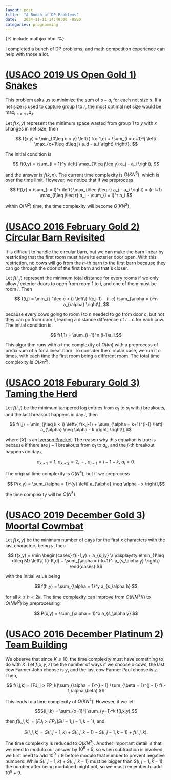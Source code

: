 ```yaml
---
layout: post
title:  "A Bunch of DP Problems"
date:   2024-11-11 14:40:00 -0500
categories: programming
---
```


{% include mathjax.html %}

I completed a bunch of DP problems, and math competition experience can help with those a lot.

# [(USACO 2019 US Open Gold 1) Snakes](http://www.usaco.org/index.php?page=viewproblem2&cpid=945)

This problem asks us to minimize the sum of $s - a_i$ for each net size $s$. If a net size is used to capture group $l$ to $r$, the most optimal net size would be $\max_{l\leq x\leq r} a_x$. 

Let $f(x,y)$ represent the minimum space wasted from group 1 to $y$ with $x$ changes in net size, then

$$ f(x,y) = \min_{0\leq c < y} \left\{ f(x-1,c) + \sum_{i = c+1}^j \left( \max_{c+1\leq d\leq j} a_d - a_i \right) \right\}. $$

The initial condition is

$$ f(0,y) = \sum_{i = 1}^y \left( \max_{1\leq j\leq y} a_j - a_i \right), $$

and the answer is $f(k,n)$. The current time complexity is $O(KN^3)$, which is over the time limit. However, we notice that if we preprocess

$$ P(l,r) = \sum_{i = l}^r \left( \max_{l\leq j\leq r} a_j - a_i \right) = (r-l+1) \max_{l\leq j\leq r} a_j - \sum_{i = l}^r a_i $$

within $O(N^2)$ time, the time complexity will become $O(KN^2)$.


# [(USACO 2016 February Gold 2) Circular Barn Revisited](https://usaco.org/index.php?page=viewproblem2&cpid=622)

It is difficult to handle the circular barn, but we can make the barn linear by restricting that the first room must have its exterier door open. With this restriction, no cows will go from the $n$-th barn to the first barn because they can go through the door of the first barn and that's closer.

Let $f(i,j)$ represent the minimum total distance for every rooms if we only allow $j$ exterior doors to open from room 1 to $i$, and one of them must be room $i$. Then

$$ f(i,j) = \min_{j-1\leq c < i} \left\{ f(c,j-1) - (i-c) \sum_{\alpha = i}^n a_{\alpha} \right\}, $$

because every cows going to room $i$ to $n$ needed to go from door $c$, but not they can go from door $i$, leading a distance difference of $i-c$ for each cow. The initial condition is

$$ f(1,1) = \sum_{i=1}^n (i-1)a_i.$$

This algorithm runs with a time complexity of $O(kn)$ with a preprocess of prefix sum of $a$ for a linear barn. To consider the circular case, we run it $n$ times, with each time the first room being a different room. The total time complexity is $O(kn^2)$.


# [(USACO 2018 Feburary Gold 3) Taming the Herd](https://usaco.org/index.php?page=viewproblem2&cpid=815)

Let $f(i,j)$ be the minimum tampered log entries from $a_1$ to $a_i$ with $j$ breakouts, and the last breakout happens in day $i$, then

$$ f(i,j) = \min_{j\leq k < i} \left\{ f(k,j-1) + \sum_{\alpha = k+1}^{i-1} \left[ a_{\alpha} \neq \alpha - k \right] \right\},$$

where $[X]$ is an [Iverson Bracket](https://en.wikipedia.org/wiki/Iverson_bracket). The reason why this equation is true is because if there are $j-1$ breakouts from $a_1$ to $a_k$, and the $j$-th breakout happens on day $i$,

$$ a_{k+1} = 1,\ a_{k+2} = 2,\ \cdots,\ a_{i-1} = {i-1-k},\ a_i = 0. $$

The original time complexity is $O(N^4)$, but if we preprocess

$$ P(x,y) = \sum_{\alpha = 1}^{y} \left[ a_{\alpha} \neq \alpha - x \right],$$

the time complexity will be $O(N^3)$.



# [(USACO 2019 December Gold 3) Moortal Cowmbat](https://usaco.org/index.php?page=viewproblem2&cpid=971)

Let $f(x,y)$ be the minimum number of days for the first $x$ characters with the last characters being $y$, then

$$ f(x,y) = \min \begin{cases} f(i-1,y) + a_{s_iy} \\ \displaystyle\min_{1\leq d\leq M} \left\{ f(i-K,d) + \sum_{\alpha = i-k+1}^i a_{s_\alpha y} \right\} \end{cases} $$

with the initial value being

$$ f(h,y) = \sum_{\alpha = 1}^y a_{s_\alpha h} $$

for all $k\leq h < 2k$. The time complexity can improve from $O(NM^2K)$ to $O(NM^2)$ by preprocessing

$$ P(x,y) = \sum_{\alpha = 1}^x a_{s_\alpha y} $$



# [(USACO 2016 December Platinum 2) Team Building](https://usaco.org/index.php?page=viewproblem2&cpid=673)

We observe that since $K \leq 10$, the time complexity must have something to do with $K$. Let $f(x,y,z)$ be the number of ways if we choose $x$ cows, 
the last cow Farmer John choose is $y$, and the last cow Farmer Paul choose is $z$. Then,

$$ f(i,j,k) = [FJ_j > FP_k]\sum_{\alpha = 1}^{i - 1} \sum_{\beta = 1}^{j - 1} f(i-1,\alpha,\beta).$$

This leads to a time complexity of $O(KN^4)$. However, if we let

$$S(i,j,k) = \sum_{x=1}^j \sum_{y=1}^k f(i,x,y),$$

then $f(i,j,k) = [FJ_j > FP_k] S(i-1,j-1,k-1)$, and

$$S(i,j,k) = S(i,j-1,k) + S(i,j,k-1) - S(i,j-1,k-1) + f(i,j,k).$$

The time complexity is reduced to $O(KN^2)$. Another important detail is that we need to modulo our answer by $10^9 + 9$, 
so when subtraction is involved, we first need to add $10^9 + 9$ before modulo that number to prevent negative numbers. 
While $S(i,j-1,k) + S(i,j,k-1)$ must be bigger than $S(i,j-1,k-1)$, the number after being moduloed might not, so we must remember to add $10^9 + 9$.

